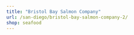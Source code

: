 ```yaml
---
title: "Bristol Bay Salmon Company"
url: /san-diego/bristol-bay-salmon-company-2/
shop: seafood
---
```

